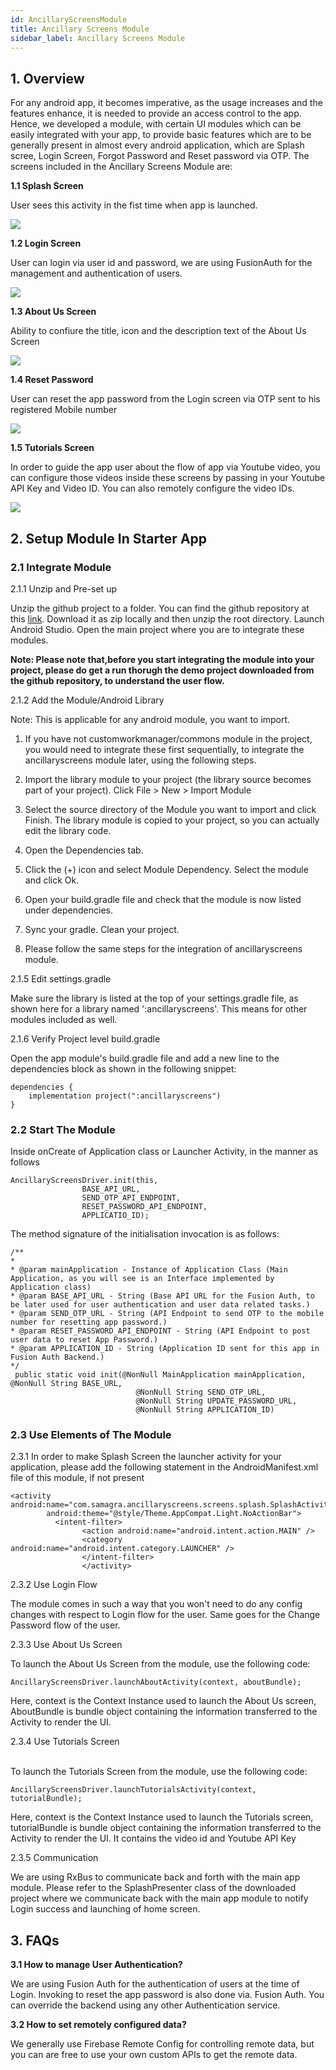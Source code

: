```yaml
---
id: AncillaryScreensModule
title: Ancillary Screens Module
sidebar_label: Ancillary Screens Module
---
```


## 1. Overview

For any android app, it becomes imperative, as the usage increases and the features enhance, it is needed to provide an access control to the app. Hence, we developed a module, with certain UI modules which can be easily integrated with your app, to provide basic features which are to be generally present in almost every android application, which are Splash scree, Login Screen, Forgot Password and Reset password via OTP. The screens included in the Ancillary Screens Module are:

**1.1 Splash Screen**

User sees this activity in the fist time when app is launched.

![](https://media.giphy.com/media/Y2i2NPuqPXVsraOT5r/giphy.gif)

**1.2 Login Screen**

User can login via user id and password, we are using FusionAuth for the management and authentication of users.

![](https://media.giphy.com/media/KbS5UlifRktNSOwhY5/giphy.gif)

**1.3 About Us Screen**

Ability to confiure the title, icon and the description text of the About Us Screen

![](https://media.giphy.com/media/dUC9M2a78pLyOx3boS/giphy.gif)

**1.4 Reset Password**

User can reset the app password from the Login screen via OTP sent to his registered Mobile number

![](https://media.giphy.com/media/IczhDEFjoH9Bf3jbBL/giphy.gif)

**1.5 Tutorials Screen**

In order to guide the app user about the flow of app via Youtube video, you can configure those videos inside these screens by passing in your Youtube API Key and Video ID. You can also remotely configure the video IDs.

![](https://media.giphy.com/media/VJl5bEHCqoMZcsFnsS/giphy.gif)

## 2. Setup Module In Starter App

### 2.1 Integrate Module

2.1.1 Unzip and Pre-set up

Unzip the github project to a folder. You can find the github repository at this [link](https://github.com/Samagra-Development/mobile-ancillary-screens). Download it as zip locally and then unzip the root directory. Launch Android Studio. Open the main project where you are to integrate these modules.

**Note: Please note that,before you start integrating the module into your project, please do get a run thorugh the demo project downloaded from the github repository, to understand the user flow.**

2.1.2 Add the Module/Android Library

Note: This is applicable for any android module, you want to import.

1. If you have not customworkmanager/commons module in the project, you would need to integrate these first sequentially, to integrate the ancillaryscreens module later, using the following steps.

2. Import the library module to your project (the library source becomes part of your project). Click File > New > Import Module
3. Select the source directory of the Module you want to import and click Finish. The library module is copied to your project, so you can actually edit the library code.
5. Open the Dependencies tab.
6. Click the (+) icon and select Module Dependency. Select the module and click Ok.
7. Open your build.gradle file and check that the module is now listed under dependencies.
8. Sync your gradle. Clean your project.
9. Please follow the same steps for the integration of ancillaryscreens module.

2.1.5 Edit settings.gradle

Make sure the library is listed at the top of your settings.gradle file, as shown here for a library named ':ancillaryscreens'. This means for other modules included as well.

2.1.6 Verify Project level build.gradle

Open the app module's build.gradle file and add a new line to the dependencies block as shown in the following snippet:

```
dependencies {
    implementation project(":ancillaryscreens")
}
```

### 2.2 Start The Module

Inside onCreate of Application class or Launcher Activity, in the manner as follows
```
AncillaryScreensDriver.init(this,
                BASE_API_URL,
                SEND_OTP_API_ENDPOINT,
                RESET_PASSWORD_API_ENDPOINT,
                APPLICATIO_ID);
```
The method signature of the initialisation invocation is as follows:
```
/**
* 
* @param mainApplication - Instance of Application Class (Main Application, as you will see is an Interface implemented by
Application class)
* @param BASE_API_URL - String (Base API URL for the Fusion Auth, to be later used for user authentication and user data related tasks.)
* @param SEND_OTP_URL - String (API Endpoint to send OTP to the mobile number for resetting app password.)
* @param RESET_PASSWORD_API_ENDPOINT - String (API Endpoint to post user data to reset App Password.)
* @param APPLICATION_ID - String (Application ID sent for this app in Fusion Auth Backend.)
*/
 public static void init(@NonNull MainApplication mainApplication, @NonNull String BASE_URL, 
                            @NonNull String SEND_OTP_URL,
                            @NonNull String UPDATE_PASSWORD_URL, 
                            @NonNull String APPLICATION_ID) 
```

### 2.3 Use Elements of The Module

2.3.1 In order to make Splash Screen the launcher activity for your application, please add the following statement in the AndroidManifest.xml file of this module, if not present

```
<activity
android:name="com.samagra.ancillaryscreens.screens.splash.SplashActivity"
        android:theme="@style/Theme.AppCompat.Light.NoActionBar">
          <intent-filter>
                <action android:name="android.intent.action.MAIN" />
                <category android:name="android.intent.category.LAUNCHER" />
                </intent-filter>
                </activity>
 ```
 
2.3.2 Use Login Flow

The module comes in such a way that you won't need to do any config changes with respect to Login flow for the user. Same goes for the Change Password flow of the user.

2.3.3 Use About Us Screen

To launch the About Us Screen from the module, use the following code:
```
AncillaryScreensDriver.launchAboutActivity(context, aboutBundle);
```
Here, context is the Context Instance used to launch the About Us screen, AboutBundle is bundle object containing the information transferred to the Activity to render the UI. 

2.3.4 Use Tutorials Screen<br/><br/>

To launch the Tutorials Screen from the module, use the following code:
```
AncillaryScreensDriver.launchTutorialsActivity(context, tutorialBundle);
```
Here, context is the Context Instance used to launch the Tutorials screen, tutorialBundle is bundle object containing the information transferred to the Activity to render the UI. It contains the video id and Youtube API Key 

2.3.5  Communication

We are using RxBus to communicate back and forth with the main app module. Please refer to the SplashPresenter class of the downloaded project where we communicate back with the main app module to notify Login success and launching of home screen.


## 3. FAQs

**3.1 How to manage User Authentication?**

We are using Fusion Auth for the authentication of users at the time of Login. Invoking to reset the app password is also done via. Fusion Auth. You can override the backend using any other Authentication service.

**3.2 How to set remotely configured data?**

We generally use Firebase Remote Config for controlling remote data, but you can are free to use your own custom APIs to get the remote data.
